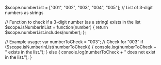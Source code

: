 $scope.numberList = ["001", "002", "003", "004", "005"];  // List of 3-digit numbers as strings

// Function to check if a 3-digit number (as a string) exists in the list
$scope.isNumberInList = function(number) {
    return $scope.numberList.includes(number);
};

// Example usage:
var numberToCheck = "003";  // Check for "003"
if ($scope.isNumberInList(numberToCheck)) {
    console.log(numberToCheck + " exists in the list.");
} else {
    console.log(numberToCheck + " does not exist in the list.");
}